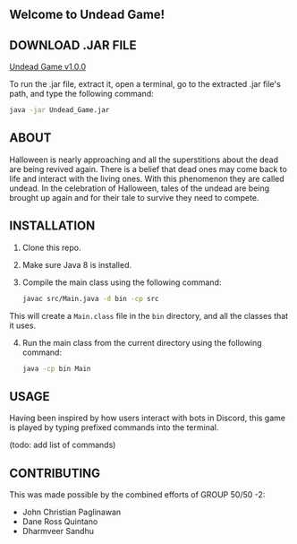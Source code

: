 ## Welcome to Undead Game!

## DOWNLOAD .JAR FILE

[Undead Game v1.0.0](https://filebin.net/archive/jzofr3ozo92g7boc/zip)

To run the .jar file, extract it, open a terminal, go to the extracted .jar file's path, and type the following command:

```bash
java -jar Undead_Game.jar
```

## ABOUT

Halloween is nearly approaching and all the superstitions about the dead are being revived again. There is a belief that dead ones may come back to life and interact with the living ones. With this phenomenon they are called undead. In the celebration of Halloween, tales of the undead are being brought up again and for their tale to survive they need to compete. 

## INSTALLATION

1. Clone this repo.
2. Make sure Java 8 is installed.
3. Compile the main class using the following command:

    ```bash
    javac src/Main.java -d bin -cp src
    ```

  This will create a `Main.class` file in the `bin` directory, and all the classes that it uses.

4. Run the main class from the current directory using the following command:

    ```bash
    java -cp bin Main
    ```

## USAGE

Having been inspired by how users interact with bots in Discord, this game is played by typing prefixed commands into the terminal.

(todo: add list of commands)

## CONTRIBUTING

This was made possible by the combined efforts of GROUP 50/50 -2:

- John Christian Paglinawan
- Dane Ross Quintano
- Dharmveer Sandhu
